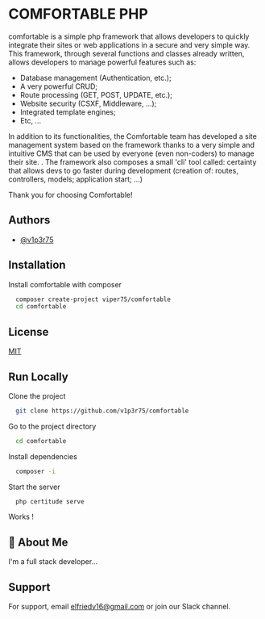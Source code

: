 
# COMFORTABLE PHP

comfortable is a simple php framework that allows developers to quickly integrate their sites or web applications in a secure and very simple way.
This framework, through several functions and classes already written, allows developers to manage powerful features such as:
- Database management (Authentication, etc.);
- A very powerful CRUD;
- Route processing (GET, POST, UPDATE, etc.);
- Website security (CSXF, Middleware, ...);
- Integrated template engines;
- Etc, ...

In addition to its functionalities, the Comfortable team has developed a site management system based on the framework thanks to a very simple and intuitive CMS that can be used by everyone (even non-coders) to manage their site. .
The framework also composes a small 'cli' tool called: certainty that allows devs to go faster during development (creation of: routes, controllers, models; application start; ...)

Thank you for choosing Comfortable!

## Authors

- [@v1p3r75](https://github.com/v1p3r75)


## Installation

Install comfortable with composer

```bash
  composer create-project viper75/comfortable
  cd comfortable
```
    
## License

[MIT](https://choosealicense.com/licenses/mit/)


## Run Locally

Clone the project

```bash
  git clone https://github.com/v1p3r75/comfortable
```

Go to the project directory

```bash
  cd comfortable
```

Install dependencies

```bash
  composer -i
```

Start the server

```bash
  php certitude serve
```
Works !

## 🚀 About Me
I'm a full stack developer...


## Support

For support, email elfriedv16@gmail.com or join our Slack channel.

